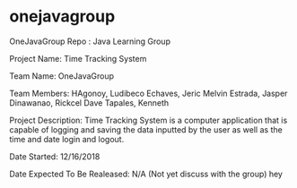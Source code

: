 # onejavagroup
OneJavaGroup Repo : Java Learning Group 

Project Name: Time Tracking System

Team Name: OneJavaGroup

Team Members: 
        HAgonoy, Ludibeco
	      Echaves, Jeric Melvin
	      Estrada, Jasper
	      Dinawanao, Rickcel Dave
	      Tapales, Kenneth

Project Description: Time Tracking System is a computer application that is capable of logging and saving the data inputted by the user as well as the time and date login and logout.

Date Started: 12/16/2018

Date Expected To Be Realeased: N/A (Not yet discuss with the group)
hey
